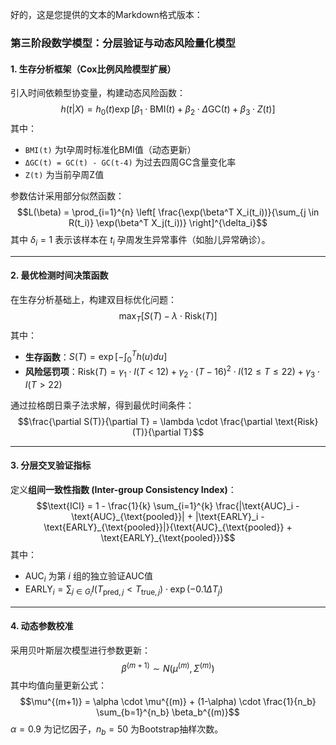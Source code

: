 好的，这是您提供的文本的Markdown格式版本：

### 第三阶段数学模型：分层验证与动态风险量化模型

#### 1. 生存分析框架（Cox比例风险模型扩展）

引入时间依赖型协变量，构建动态风险函数：
$$h(t|X) = h_0(t) \exp[\beta_1 \cdot \text{BMI}(t) + \beta_2 \cdot \Delta\text{GC}(t) + \beta_3 \cdot Z(t)]$$
其中：
-   `BMI(t)` 为t孕周时标准化BMI值（动态更新）
-   `ΔGC(t) = GC(t) - GC(t-4)` 为过去四周GC含量变化率
-   `Z(t)` 为当前孕周Z值

参数估计采用部分似然函数：
$$L(\beta) = \prod_{i=1}^{n} \left[ \frac{\exp(\beta^T X_i(t_i))}{\sum_{j \in R(t_i)} \exp(\beta^T X_j(t_i))} \right]^{\delta_i}$$
其中 $\delta_i=1$ 表示该样本在 $t_i$ 孕周发生异常事件（如胎儿异常确诊）。

---

#### 2. 最优检测时间决策函数

在生存分析基础上，构建双目标优化问题：
$$\max_{T} [S(T) - \lambda \cdot \text{Risk}(T)]$$
其中：
-   **生存函数**：$S(T) = \exp\left[-\int_{0}^{T} h(u)du\right]$
-   **风险惩罚项**：$\text{Risk}(T) = \gamma_1 \cdot I(T<12) + \gamma_2 \cdot (T-16)^2 \cdot I(12 \le T \le 22) + \gamma_3 \cdot I(T>22)$

通过拉格朗日乘子法求解，得到最优时间条件：
$$\frac{\partial S(T)}{\partial T} = \lambda \cdot \frac{\partial \text{Risk}(T)}{\partial T}$$

---

#### 3. 分层交叉验证指标

定义**组间一致性指数 (Inter-group Consistency Index)**：
$$\text{ICI} = 1 - \frac{1}{k} \sum_{i=1}^{k} \frac{|\text{AUC}_i - \text{AUC}_{\text{pooled}}| + |\text{EARLY}_i - \text{EARLY}_{\text{pooled}}|}{\text{AUC}_{\text{pooled}} + \text{EARLY}_{\text{pooled}}}$$
其中：
-   $\text{AUC}_i$ 为第 $i$ 组的独立验证AUC值
-   $\text{EARLY}_i = \sum_{j \in G_i} I(T_{\text{pred},j} < T_{\text{true},j}) \cdot \exp(-0.1\Delta T_j)$

---

#### 4. 动态参数校准

采用贝叶斯层次模型进行参数更新：
$$\beta^{(m+1)} \sim N(\mu^{(m)}, \Sigma^{(m)})$$
其中均值向量更新公式：
$$\mu^{(m+1)} = \alpha \cdot \mu^{(m)} + (1-\alpha) \cdot \frac{1}{n_b} \sum_{b=1}^{n_b} \beta_b^{(m)}$$
$α=0.9$ 为记忆因子，$n_b=50$ 为Bootstrap抽样次数。
